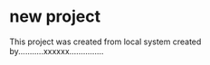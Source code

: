 # new project

This project was created from local system
created by...........xxxxxx...............